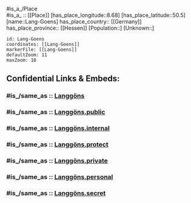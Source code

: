 ﻿---
confidential: public
isDeleted: false
location:
- 50.5
- 8.68
mapmarker: city
mapzoom:
- 7
- 12
SpocWebEntityId: 31812
tags:
- geo/City
type: City
---

#is_a_/Place  
#is_a_ :: [[Place]] 
[has_place_longitude::8.68] 
[has_place_latitude::50.5] 
[name::Lang-Goens] 
has_place_country:: [[Germany]]  
has_place_province:: [[Hessen]] 
[Population::] 
[Unknown::] 


```leaflet
id: Lang-Goens
coordinates: [[Lang-Goens]] 
markerFile: [[Lang-Goens]] 
defaultZoom: 11 
maxZoom: 18
```


## Confidential Links & Embeds: 

### #is_/same_as :: [Langgöns](/_Standards/Earth/Continent/Europe/Europe~Central/Germany/Germany~West/Hessen/counties~Hessen/Gießen/cities~Gießen/Langgöns.md) 

### #is_/same_as :: [Langgöns.public](/_public/Earth/Continent/Europe/Europe~Central/Germany/Germany~West/Hessen/counties~Hessen/Gießen/cities~Gießen/Langgöns.public.md) 

### #is_/same_as :: [Langgöns.internal](/_internal/Earth/Continent/Europe/Europe~Central/Germany/Germany~West/Hessen/counties~Hessen/Gießen/cities~Gießen/Langgöns.internal.md) 

### #is_/same_as :: [Langgöns.protect](/_protect/Earth/Continent/Europe/Europe~Central/Germany/Germany~West/Hessen/counties~Hessen/Gießen/cities~Gießen/Langgöns.protect.md) 

### #is_/same_as :: [Langgöns.private](/_private/Earth/Continent/Europe/Europe~Central/Germany/Germany~West/Hessen/counties~Hessen/Gießen/cities~Gießen/Langgöns.private.md) 

### #is_/same_as :: [Langgöns.personal](/_personal/Earth/Continent/Europe/Europe~Central/Germany/Germany~West/Hessen/counties~Hessen/Gießen/cities~Gießen/Langgöns.personal.md) 

### #is_/same_as :: [Langgöns.secret](/_secret/Earth/Continent/Europe/Europe~Central/Germany/Germany~West/Hessen/counties~Hessen/Gießen/cities~Gießen/Langgöns.secret.md)


